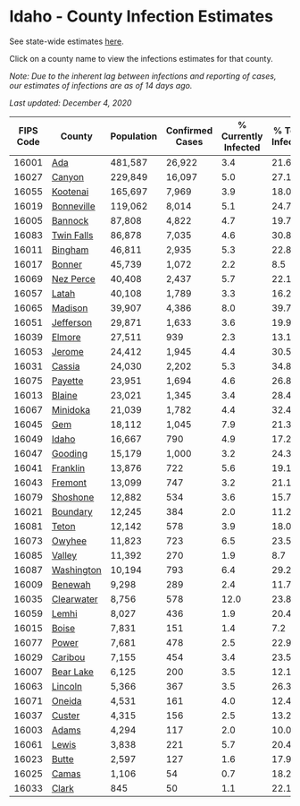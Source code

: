 # Idaho - County Infection Estimates

See state-wide estimates [here](/infections/us-id).

Click on a county name to view the infections estimates for that county.

*Note: Due to the inherent lag between infections and reporting of cases, our estimates of infections are as of 14 days ago.*

*Last updated: December 4, 2020*

|   FIPS Code |                   County |   Population |   Confirmed Cases |   % Currently Infected |   % Total Infected |
|-------------|--------------------------|--------------|-------------------|------------------------|--------------------|
|       16001 |               [Ada](ada) |      481,587 |            26,922 |                    3.4 |               21.6 |
|       16027 |         [Canyon](canyon) |      229,849 |            16,097 |                    5.0 |               27.1 |
|       16055 |     [Kootenai](kootenai) |      165,697 |             7,969 |                    3.9 |               18.0 |
|       16019 | [Bonneville](bonneville) |      119,062 |             8,014 |                    5.1 |               24.7 |
|       16005 |       [Bannock](bannock) |       87,808 |             4,822 |                    4.7 |               19.7 |
|       16083 | [Twin Falls](twin-falls) |       86,878 |             7,035 |                    4.6 |               30.8 |
|       16011 |       [Bingham](bingham) |       46,811 |             2,935 |                    5.3 |               22.8 |
|       16017 |         [Bonner](bonner) |       45,739 |             1,072 |                    2.2 |                8.5 |
|       16069 |   [Nez Perce](nez-perce) |       40,408 |             2,437 |                    5.7 |               22.1 |
|       16057 |           [Latah](latah) |       40,108 |             1,789 |                    3.3 |               16.2 |
|       16065 |       [Madison](madison) |       39,907 |             4,386 |                    8.0 |               39.7 |
|       16051 |   [Jefferson](jefferson) |       29,871 |             1,633 |                    3.6 |               19.9 |
|       16039 |         [Elmore](elmore) |       27,511 |               939 |                    2.3 |               13.1 |
|       16053 |         [Jerome](jerome) |       24,412 |             1,945 |                    4.4 |               30.5 |
|       16031 |         [Cassia](cassia) |       24,030 |             2,202 |                    5.3 |               34.8 |
|       16075 |       [Payette](payette) |       23,951 |             1,694 |                    4.6 |               26.8 |
|       16013 |         [Blaine](blaine) |       23,021 |             1,345 |                    3.4 |               28.4 |
|       16067 |     [Minidoka](minidoka) |       21,039 |             1,782 |                    4.4 |               32.4 |
|       16045 |               [Gem](gem) |       18,112 |             1,045 |                    7.9 |               21.3 |
|       16049 |           [Idaho](idaho) |       16,667 |               790 |                    4.9 |               17.2 |
|       16047 |       [Gooding](gooding) |       15,179 |             1,000 |                    3.2 |               24.3 |
|       16041 |     [Franklin](franklin) |       13,876 |               722 |                    5.6 |               19.1 |
|       16043 |       [Fremont](fremont) |       13,099 |               747 |                    3.2 |               21.1 |
|       16079 |     [Shoshone](shoshone) |       12,882 |               534 |                    3.6 |               15.7 |
|       16021 |     [Boundary](boundary) |       12,245 |               384 |                    2.0 |               11.2 |
|       16081 |           [Teton](teton) |       12,142 |               578 |                    3.9 |               18.0 |
|       16073 |         [Owyhee](owyhee) |       11,823 |               723 |                    6.5 |               23.5 |
|       16085 |         [Valley](valley) |       11,392 |               270 |                    1.9 |                8.7 |
|       16087 | [Washington](washington) |       10,194 |               793 |                    6.4 |               29.2 |
|       16009 |       [Benewah](benewah) |        9,298 |               289 |                    2.4 |               11.7 |
|       16035 | [Clearwater](clearwater) |        8,756 |               578 |                   12.0 |               23.8 |
|       16059 |           [Lemhi](lemhi) |        8,027 |               436 |                    1.9 |               20.4 |
|       16015 |           [Boise](boise) |        7,831 |               151 |                    1.4 |                7.2 |
|       16077 |           [Power](power) |        7,681 |               478 |                    2.5 |               22.9 |
|       16029 |       [Caribou](caribou) |        7,155 |               454 |                    3.4 |               23.5 |
|       16007 |   [Bear Lake](bear-lake) |        6,125 |               200 |                    3.5 |               12.1 |
|       16063 |       [Lincoln](lincoln) |        5,366 |               367 |                    3.5 |               26.3 |
|       16071 |         [Oneida](oneida) |        4,531 |               161 |                    4.0 |               12.4 |
|       16037 |         [Custer](custer) |        4,315 |               156 |                    2.5 |               13.2 |
|       16003 |           [Adams](adams) |        4,294 |               117 |                    2.0 |               10.0 |
|       16061 |           [Lewis](lewis) |        3,838 |               221 |                    5.7 |               20.4 |
|       16023 |           [Butte](butte) |        2,597 |               127 |                    1.6 |               17.9 |
|       16025 |           [Camas](camas) |        1,106 |                54 |                    0.7 |               18.2 |
|       16033 |           [Clark](clark) |          845 |                50 |                    1.1 |               22.1 |